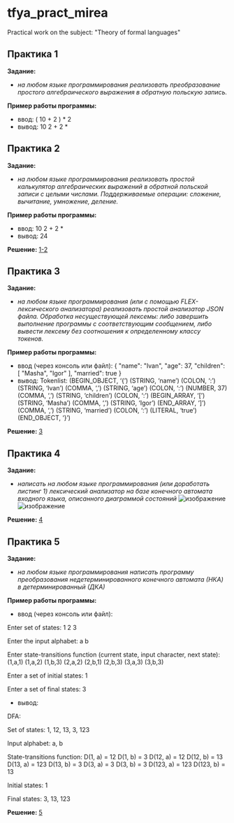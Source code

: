 # tfya_pract_mirea
Practical work on the subject: "Theory of formal languages"


## Практика 1
**Задание:** 
* *на любом языке программирования реализовать преобразование простого алгебраического выражения в обратную польскую запись.*

**Пример работы программы:**
* ввод: ( 10 + 2 ) * 2
* вывод: 10 2 + 2 *

## Практика 2
**Задание:** 
* *на любом языке программирования реализовать простой калькулятор алгебраических 
выражений в обратной польской записи с целыми числами. 
Поддерживаемые операции: сложение, вычитание, умножение, деление.*

**Пример работы программы:**
* ввод: 10 2 + 2 *
* вывод: 24

**Решение:**
[1-2](https://github.com/AlexeyLunyakov/tfya_pract_mirea/tree/main/tfya_1_2)

## Практика 3
**Задание:** 
* *на любом языке программирования (или с помощью FLEX-
лексического анализатора) реализовать простой анализатор JSON файла.
Обработка несуществующей лексемы: либо завершить выполнение
программы с соответствующим сообщением, либо вывести лексему без
соотношения к определенному классу токенов.*

**Пример работы программы:**
* ввод (через консоль или файл):
{
"name": "Ivan",
"age": 37,
"children": [
"Masha",
"Igor"
],
"married": true
}
* вывод:
Tokenlist:
(BEGIN_OBJECT, ‘{’)
(STRING, ‘name’)
(COLON, ‘:’)
(STRING, ‘Ivan’)
(COMMA, ‘,’)
(STRING, ‘age’)
(COLON, ‘:’)
(NUMBER, 37)
(COMMA, ‘,’)
(STRING, ‘children’)
(COLON, ‘:’)
(BEGIN_ARRAY, ‘[’)
(STRING, ‘Masha’)
(COMMA, ‘,’)
(STRING, ‘Igor’)
(END_ARRAY, ‘]’)
(COMMA, ‘,’)
(STRING, ‘married’)
(COLON, ‘:’)
(LITERAL, ‘true’)
(END_OBJECT, ‘}’)

**Решение:**
[3](https://github.com/AlexeyLunyakov/tfya_pract_mirea/tree/main/tfya_3)

## Практика 4
**Задание:** 
* *написать на любом языке программирования (или доработать
листинг 1) лексический анализатор на базе конечного автомата входного
языка, описанного диаграммой состояний*
![изображение](https://user-images.githubusercontent.com/100156578/208295551-204db3b6-f16d-41dd-82b8-a8dca13c5003.png)
![изображение](https://user-images.githubusercontent.com/100156578/208295567-fe64adfa-7d33-4420-97a3-86f5059d94fc.png)

**Решение:**
[4](https://github.com/AlexeyLunyakov/tfya_pract_mirea/tree/main/tfya_4)

## Практика 5
**Задание:** 
* *на любом языке программирования написать программу
преобразования недетерминированного конечного автомата (НКА) в
детерминированный (ДКА)*

**Пример работы программы:**
* ввод (через консоль или файл):

Enter set of states:
1 2 3

Enter the input alphabet:
a b

Enter state-transitions function (current state, input
character, next state):
(1,a,1) (1,a,2) (1,b,3) (2,a,2) (2,b,1) (2,b,3) (3,a,3)
(3,b,3)

Enter a set of initial states:
1

Enter a set of final states:
3
* вывод:

DFA:

Set of states: 1, 12, 13, 3, 123

Input alphabet: a, b

State-transitions function:
D(1, a) = 12
D(1, b) = 3
D(12, a) = 12
D(12, b) = 13
D(13, a) = 123
D(13, b) = 3
D(3, a) = 3
D(3, b) = 3
D(123, a) = 123
D(123, b) = 13

Initial states: 1

Final states: 3, 13, 123

**Решение:**
[5](https://github.com/AlexeyLunyakov/tfya_pract_mirea/tree/main/tfya_5)
